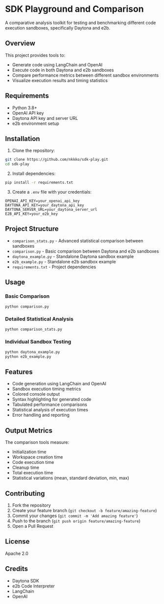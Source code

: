 # SDK Playground and Comparison

A comparative analysis toolkit for testing and benchmarking different code execution sandboxes, specifically Daytona and e2b.

## Overview

This project provides tools to:
- Generate code using LangChain and OpenAI
- Execute code in both Daytona and e2b sandboxes
- Compare performance metrics between different sandbox environments
- Visualize execution results and timing statistics

## Requirements

- Python 3.8+
- OpenAI API key
- Daytona API key and server URL
- e2b environment setup

## Installation

1. Clone the repository:
```bash
git clone https://github.com/nkkko/sdk-play.git
cd sdk-play
```

2. Install dependencies:
```bash
pip install -r requirements.txt
```

3. Create a `.env` file with your credentials:
```env
OPENAI_API_KEY=your_openai_api_key
DAYTONA_API_KEY=your_daytona_api_key
DAYTONA_SERVER_URL=your_daytona_server_url
E2B_API_KEY=your_e2b_key
```

## Project Structure

- `comparison_stats.py` - Advanced statistical comparison between sandboxes
- `comparison.py` - Basic comparison between Daytona and e2b sandboxes
- `daytona_example.py` - Standalone Daytona sandbox example
- `e2b_example.py` - Standalone e2b sandbox example
- `requirements.txt` - Project dependencies

## Usage

### Basic Comparison
```bash
python comparison.py
```

### Detailed Statistical Analysis
```bash
python comparison_stats.py
```

### Individual Sandbox Testing
```bash
python daytona_example.py
python e2b_example.py
```

## Features

- Code generation using LangChain and OpenAI
- Sandbox execution timing metrics
- Colored console output
- Syntax highlighting for generated code
- Tabulated performance comparisons
- Statistical analysis of execution times
- Error handling and reporting

## Output Metrics

The comparison tools measure:
- Initialization time
- Workspace creation time
- Code execution time
- Cleanup time
- Total execution time
- Statistical variations (mean, standard deviation, min, max)

## Contributing

1. Fork the repository
2. Create your feature branch (`git checkout -b feature/amazing-feature`)
3. Commit your changes (`git commit -m 'Add amazing feature'`)
4. Push to the branch (`git push origin feature/amazing-feature`)
5. Open a Pull Request

## License

Apache 2.0

## Credits

- Daytona SDK
- e2b Code Interpreter
- LangChain
- OpenAI
